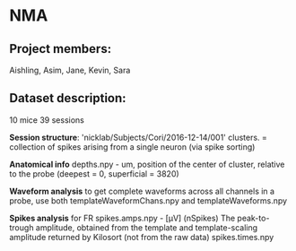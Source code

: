 # NMA


## Project members: 
Aishling, Asim, Jane, Kevin, Sara

## Dataset description: 

10 mice
39 sessions

**Session structure**: 'nicklab/Subjects/Cori/2016-12-14/001'
clusters. = collection of spikes arising from a single neuron (via spike sorting)

**Anatomical info**
depths.npy - um, position of the center of cluster, relative to the probe (deepest = 0, superficial = 3820)

**Waveform analysis**
to get complete waveforms across all channels in a probe, use both templateWaveformChans.npy and templateWaveforms.npy

**Spikes analysis** for FR
spikes.amps.npy - [μV] (nSpikes) The peak-to-trough amplitude, obtained from the template and template-scaling amplitude returned by Kilosort (not from the raw data)
spikes.times.npy
